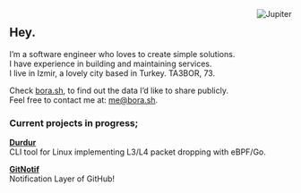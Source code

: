 <img align="right" src="https://user-images.githubusercontent.com/20258973/194757018-94c5f2b3-5e61-46e7-a4ef-69cfacdd9244.gif" alt="Jupiter">

## Hey.

I’m a software engineer who loves to create simple solutions.  
I have experience in building and maintaining services.  
I live in Izmir, a lovely city based in Turkey. TA3BOR, 73.

Check [bora.sh](https://bora.sh), to find out the data I’d like to share publicly.  
Feel free to contact me at: [me@bora.sh](mailto:me@bora.sh).  

### Current projects in progress;

[**Durdur**](https://github.com/boratanrikulu/durdur)  
CLI tool for Linux implementing L3/L4 packet dropping with eBPF/Go.

[**GitNotif**](https://gitnotif.com)  
Notification Layer of GitHub!     
